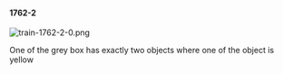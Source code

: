 #### 1762-2
![train-1762-2-0.png](https://github.com/lil-lab/nlvr/raw/master/nlvr/train/images/51/train-1762-2-0.png "train-1762-2-0.png")

One of the grey box has exactly two objects where one of the object is yellow